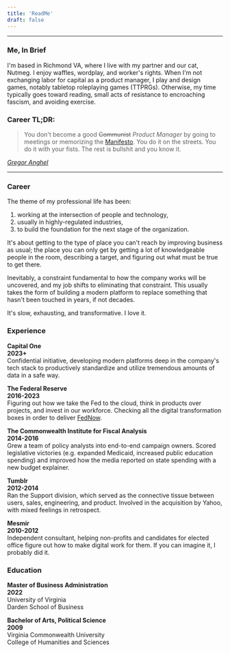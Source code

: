 ```yaml
---
title: 'ReadMe'
draft: false
---
```

---
### Me, In Brief

I'm based in Richmond VA, where I live with my partner and our cat, Nutmeg. I enjoy waffles, wordplay, and worker's rights. When I'm not exchanging labor for capital as a product manager, I play and design games, notably tabletop roleplaying games (TTPRGs). Otherwise, my time typically goes toward reading, small acts of resistance to encroaching fascism, and avoiding exercise.

### Career TL;DR: 

>You don't become a good ~~Communist~~ *Product Manager* by going to meetings or memorizing the [Manifesto](http://agilemanifesto.org). You do it on the streets. You do it with your fists. The rest is bullshit and you know it.

*[Gregor Anghel](https://en.wikipedia.org/wiki/Comrade_Detective)*

---

### Career

The theme of my professional life has been:
1. working at the intersection of people and technology, 
2. usually in highly-regulated industries,
3. to build the foundation for the next stage of the organization. 

It's about getting to the type of place you can't reach by improving business as usual; the place you can only get by getting a lot of knowledgeable people in the room, describing a target, and figuring out what must be true to get there.

Inevitably, a constraint fundamental to how the company works will be uncovered, and my job shifts to eliminating that constraint. This usually takes the form of building a modern platform to replace something that hasn't been touched in years, if not decades.

It's slow, exhausting, and transformative. I love it.

### Experience

**Capital One\
2023+**\
Confidential initiative, developing modern platforms deep in the company's tech stack to productively standardize and utilize tremendous amounts of data in a safe way.

**The Federal Reserve\
2016-2023**\
Figuring out how we take the Fed to the cloud, think in products over projects, and invest in our workforce. Checking all the digital transformation boxes in order to deliver [FedNow](https://www.frbservices.org/financial-services/fednow/about.html).

**The Commonwealth Institute for Fiscal Analysis\
2014-2016**\
Grew a team of policy analysts into end-to-end campaign owners. Scored legislative victories (e.g. expanded Medicaid, increased public education spending) and improved how the media reported on state spending with a new budget explainer.

**Tumblr\
2012-2014**\
Ran the Support division, which served as the connective tissue between users, sales, engineering, and product. Involved in the acquisition by Yahoo, with mixed feelings in retrospect.

**Mesmir\
2010-2012**\
Independent consultant, helping non-profits and candidates for elected office figure out how to make digital work for them. If you can imagine it, I probably did it.

### Education

**Master of Business Administration\
2022**\
University of Virginia\
Darden School of Business

**Bachelor of Arts, Political Science\
2009**\
Virginia Commonwealth University\
College of Humanities and Sciences